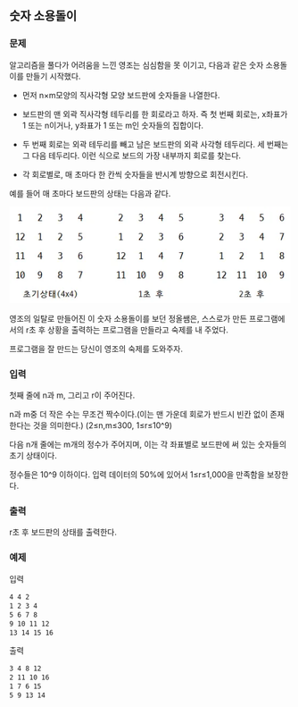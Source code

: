 ## 숫자 소용돌이

### 문제


알고리즘을 풀다가 어려움을 느낀 영조는 심심함을 못 이기고, 다음과 같은 숫자 소용돌이를 만들기 시작했다.

- 먼저 n×m모양의 직사각형 모양 보드판에 숫자들을 나열한다.

- 보드판의 맨 외곽 직사각형 테두리를 한 회로라고 하자. 즉 첫 번째 회로는, x좌표가 1 또는 n이거나, y좌표가 1 또는 m인 숫자들의 집합이다.

- 두 번째 회로는 외곽 테두리를 빼고 남은 보드판의 외곽 사각형 테두리다. 세 번째는 그 다음 테두리다. 이런 식으로 보드의 가장 내부까지 회로를 찾는다.

- 각 회로별로, 매 초마다 한 칸씩 숫자들을 반시계 방향으로 회전시킨다.

예를 들어 매 초마다 보드판의 상태는 다음과 같다. 

![그림01](fig_01.png)


영조의 일탈로 만들어진 이 숫자 소용돌이를 보던 정올쌤은, 스스로가 만든 프로그램에서의 r초 후 상황을 출력하는 프로그램을 만들라고 숙제를 내 주었다. 

프로그램을 잘 만드는 당신이 영조의 숙제를 도와주자.


### 입력
첫째 줄에 n과 m, 그리고 r이 주어진다.

n과 m중 더 작은 수는 무조건 짝수이다.(이는 맨 가운데 회로가 반드시 빈칸 없이 존재한다는 것을 의미한다.) (2≤n,m≤300, 1≤r≤10^9)

다음 n개 줄에는 m개의 정수가 주어지며, 이는 각 좌표별로 보드판에 써 있는 숫자들의 초기 상태이다. 

정수들은 10^9 이하이다. 입력 데이터의 50%에 있어서 1≤r≤1,000을 만족함을 보장한다.


### 출력
r초 후 보드판의 상태를 출력한다.


### 예제
입력
```
4 4 2 
1 2 3 4 
5 6 7 8 
9 10 11 12 
13 14 15 16
```

출력
```
3 4 8 12 
2 11 10 16 
1 7 6 15 
5 9 13 14
```